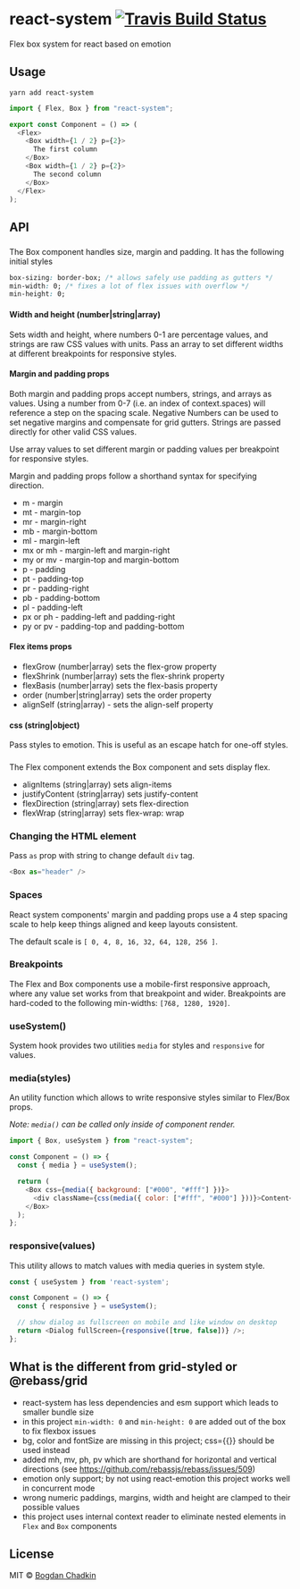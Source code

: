 # react-system [![Travis Build Status][travis-img]][travis]

[travis-img]: https://travis-ci.org/TrySound/react-system.svg
[travis]: https://travis-ci.org/TrySound/react-system

Flex box system for react based on emotion

## Usage

```
yarn add react-system
```

```js
import { Flex, Box } from "react-system";

export const Component = () => (
  <Flex>
    <Box width={1 / 2} p={2}>
      The first column
    </Box>
    <Box width={1 / 2} p={2}>
      The second column
    </Box>
  </Flex>
);
```

## API

### <Box />

The Box component handles size, margin and padding. It has the following initial styles

```css
box-sizing: border-box; /* allows safely use padding as gutters */
min-width: 0; /* fixes a lot of flex issues with overflow */
min-height: 0;
```

#### Width and height (number|string|array)

Sets width and height, where numbers 0-1 are percentage values, and strings are raw CSS values with units. Pass an array to set different widths at different breakpoints for responsive styles.

#### Margin and padding props

Both margin and padding props accept numbers, strings, and arrays as values. Using a number from 0-7 (i.e. an index of context.spaces) will reference a step on the spacing scale. Negative Numbers can be used to set negative margins and compensate for grid gutters. Strings are passed directly for other valid CSS values.

Use array values to set different margin or padding values per breakpoint for responsive styles.

Margin and padding props follow a shorthand syntax for specifying direction.

- m - margin
- mt - margin-top
- mr - margin-right
- mb - margin-bottom
- ml - margin-left
- mx or mh - margin-left and margin-right
- my or mv - margin-top and margin-bottom
- p - padding
- pt - padding-top
- pr - padding-right
- pb - padding-bottom
- pl - padding-left
- px or ph - padding-left and padding-right
- py or pv - padding-top and padding-bottom

#### Flex items props

- flexGrow (number|array) sets the flex-grow property
- flexShrink (number|array) sets the flex-shrink property
- flexBasis (number|array) sets the flex-basis property
- order (number|string|array) sets the order property
- alignSelf (string|array) - sets the align-self property

#### css (string|object)

Pass styles to emotion. This is useful as an escape hatch for one-off styles.

### <Flex />

The Flex component extends the Box component and sets display flex.

- alignItems (string|array) sets align-items
- justifyContent (string|array) sets justify-content
- flexDirection (string|array) sets flex-direction
- flexWrap (string|array) sets flex-wrap: wrap

### Changing the HTML element

Pass `as` prop with string to change default `div` tag.

```js
<Box as="header" />
```

### Spaces

React system components' margin and padding props use a 4 step spacing scale to help keep things aligned and keep layouts consistent.

The default scale is `[ 0, 4, 8, 16, 32, 64, 128, 256 ]`.

### Breakpoints

The Flex and Box components use a mobile-first responsive approach, where any value set works from that breakpoint and wider. Breakpoints are hard-coded to the following min-widths: `[768, 1280, 1920]`.

### useSystem()

System hook provides two utilities `media` for styles and `responsive` for values.

### media(styles)

An utility function which allows to write responsive styles similar to Flex/Box props.

_Note: `media()` can be called only inside of component render._

```js
import { Box, useSystem } from "react-system";

const Component = () => {
  const { media } = useSystem();

  return (
    <Box css={media({ background: ["#000", "#fff"] })}>
      <div className={css(media({ color: ["#fff", "#000"] }))}>Content</div>
    </Box>
  );
};
```

### responsive(values)

This utility allows to match values with media queries in system style.

```js
const { useSystem } from 'react-system';

const Component = () => {
  const { responsive } = useSystem();

  // show dialog as fullscreen on mobile and like window on desktop
  return <Dialog fullScreen={responsive([true, false])} />;
};
```

## What is the different from grid-styled or @rebass/grid

- react-system has less dependencies and esm support which leads to smaller bundle size
- in this project `min-width: 0` and `min-height: 0` are added out of the box to fix flexbox issues
- bg, color and fontSize are missing in this project; css={{}} should be used instead
- added mh, mv, ph, pv which are shorthand for horizontal and vertical directions (see https://github.com/rebassjs/rebass/issues/509)
- emotion only support; by not using react-emotion this project works well in concurrent mode
- wrong numeric paddings, margins, width and height are clamped to their possible values
- this project uses internal context reader to eliminate nested elements in `Flex` and `Box` components

## License

MIT &copy; [Bogdan Chadkin](mailto:trysound@yandex.ru)
